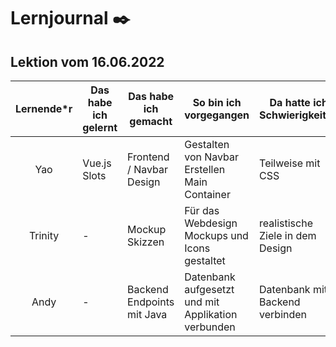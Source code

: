 # Lernjournal ✒️

## Lektion vom 16.06.2022
| Lernende*r | Das habe ich gelernt | Das habe ich gemacht | So bin ich vorgegangen | Da hatte ich Schwierigkeiten | Das hat mir geholfen
|:-----:|-----|-----|-----|-----|-----|
| Yao | Vue.js Slots |  Frontend / Navbar Design |  Gestalten von Navbar Erstellen Main Container | Teilweise mit CSS | Internet / Stack Overflow
| Trinity | - | Mockup Skizzen | Für das Webdesign Mockups und Icons gestaltet | realistische Ziele in dem Design | Andere Gruppenmitglieder
| Andy | - | Backend Endpoints mit Java | Datenbank aufgesetzt und mit Applikation verbunden | Datenbank mit Backend verbinden | Internet / Gegenseitige Hilfe 
